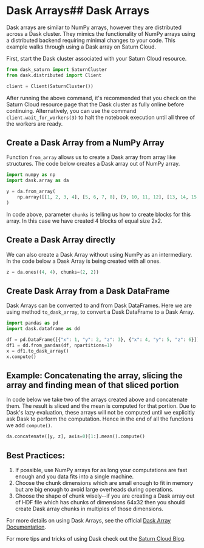 # Dask Arrays## Dask Arrays

Dask arrays are similar to NumPy arrays, however they are distributed across a Dask cluster. They mimics the functionality of NumPy arrays using a distributed backend requiring minimal changes to your code. This example walks through using a Dask array on Saturn Cloud.



First, start the Dask cluster associated with your Saturn Cloud resource.


```python
from dask_saturn import SaturnCluster
from dask.distributed import Client

client = Client(SaturnCluster())
```

After running the above command, it's recommended that you check on the Saturn Cloud resource page that the Dask cluster as fully online before continuing. Alternatively, you can use the command `client.wait_for_workers(3)` to halt the notebook execution until all three of the workers are ready.

## Create a Dask Array from a NumPy Array

Function `from_array` allows us to create a Dask array from array like structures. The code below creates a Dask array out of NumPy array.


```python
import numpy as np
import dask.array as da

y = da.from_array(
    np.array([[1, 2, 3, 4], [5, 6, 7, 8], [9, 10, 11, 12], [13, 14, 15, 16]]), chunks=(2, 2)
)
```

In code above, parameter `chunks` is telling us how to create blocks for this array. In this case we have created 4 blocks of equal size 2x2.

## Create a Dask Array directly

We can also create a Dask Array without using NumPy as an intermediary. In the code below a Dask Array is being created with all ones.


```python
z = da.ones((4, 4), chunks=(2, 2))
```

## Create Dask Array from a Dask DataFrame

Dask Arrays can be converted to and from Dask DataFrames. Here we are using method `to_dask_array`, to convert a Dask DataFrame to a Dask Array.


```python
import pandas as pd
import dask.dataframe as dd

df = pd.DataFrame([{"x": 1, "y": 2, "z": 3}, {"x": 4, "y": 5, "z": 6}])
df1 = dd.from_pandas(df, npartitions=1)
x = df1.to_dask_array()
x.compute()
```

## Example: Concatenating the array, slicing the array and finding mean of that sliced portion

In code below we take two of the arrays created above and concatenate them. The result is sliced and the mean is computed for that portion. Due to Dask's lazy evaluation, these arrays will not be computed until we explicitly ask Dask to perform the computation. Hence in the end of all the functions we add `compute()`.


```python
da.concatenate([y, z], axis=0)[1:].mean().compute()
```

## Best Practices:

1. If possible, use NumPy arrays for as long your computations are fast enough and you data fits into a single machine.
2. Choose the chunk dimensions which are small enough to fit in memory but are big enough to avoid large overheads during operations. 
3. Choose the shape of chunk wisely--if you are creating a Dask array out of HDF file which has chunks of dimensions 64x32 then you should create Dask array chunks in multiples of those dimensions.

For more details on using Dask Arrays, see the official [Dask Array Documentation](https://docs.dask.org/en/stable/array.html).

For more tips and tricks of using Dask check out the [Saturn Cloud Blog](https://saturncloud.io/blog/dask-for-beginners/).
